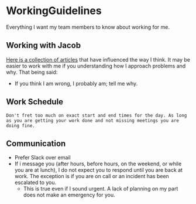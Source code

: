 # WorkingGuidelines
Everything I want my team members to know about working for me.

## Working with Jacob
[Here is a collection of articles](articles.md) that have influenced the way I think. It may be easier to work with me if you understanding how I approach problems and why.
That being said:
- If you think I am wrong, I probably am; tell me why.

## Work Schedule
`Don't fret too much on exact start and end times for the day. As long as you are getting your work done and not missing meetings you are doing fine.`

## Communication
- Prefer Slack over email
- If i message you (after hours, before hours, on the weekend, or while you are at lunch), I do not expect you to respond until you are back at work. The exception is if you are on call or an incident has been escalated to you.
  - This is true even if I sound urgent. A lack of planning on my part does not make an emergency for you.
